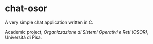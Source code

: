 chat-osor
=========

A very simple chat application written in C.

Academic project, _Organizzazione di Sistemi Operativi e Reti (OSOR)_, Università di Pisa.
